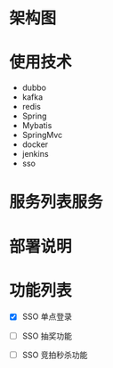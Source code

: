 # 架构图
    
# 使用技术
- dubbo
- kafka 
- redis
- Spring 
- Mybatis
- SpringMvc
- docker
- jenkins
- sso

# 服务列表服务


# 部署说明

# 功能列表
 - [x] SSO 单点登录
 - [ ] SSO 抽奖功能
 - [ ] SSO 竞拍秒杀功能
 
  





